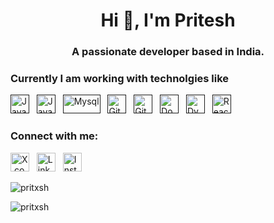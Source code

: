 <h1 align="center">Hi 👋, I'm Pritesh</h1>
<h3 align="center">A passionate developer based in India.</h3>

### Currently I am working with technolgies like

<a href="" target="_blank" title="Java" rel="noreferrer"><img src="https://www.vectorlogo.zone/logos/java/java-icon.svg" alt="Java" width="30" height="30"/></a>&nbsp;&nbsp;
<a href="" target="_blank" title="JavaScript" rel="noreferrer"><img src="https://www.freepnglogos.com/uploads/javascript-png/javascript-vector-logo-yellow-png-transparent-javascript-vector-12.png" alt="JavaScript" width="30" height="30"/></a>&nbsp;&nbsp;
<a href="" target="_blank" title="Mysql" rel="noreferrer"><img src="https://www.vectorlogo.zone/logos/mysql/mysql-official.svg" alt="Mysql" width="60" height="30"/></a>&nbsp;&nbsp;
<a href="" target="_blank" title="Git" rel="noreferrer"><img src="https://www.vectorlogo.zone/logos/git-scm/git-scm-icon.svg" alt="Git" width="30" height="30"/></a>&nbsp;&nbsp;
<a href="" target="_blank" title="GitHub" rel="noreferrer"><img src="https://www.vectorlogo.zone/logos/github/github-tile.svg" alt="GitHub" width="30" height="30"/></a>&nbsp;&nbsp;
<a href="" title="Docker" target="_blank" rel="noreferrer"><img src="https://www.vectorlogo.zone/logos/docker/docker-icon.svg" alt="Docker" width="30" height="30"/></a>&nbsp;&nbsp;
<a href="" target="_blank" title="Dynatrace" rel="noreferrer"><img src="https://www.vectorlogo.zone/logos/dynatrace/dynatrace-icon.svg" alt="Dynatrace" width="30" height="30"/></a>&nbsp;&nbsp;
<a href="" target="_blank" title="ReactJS" rel="noreferrer"><img src="https://www.vectorlogo.zone/logos/reactjs/reactjs-icon.svg" alt="ReactJS" width="30" height="30"/></a>&nbsp;&nbsp;

<h3 align="left">Connect with me:</h3>
<p align="left">
<a href="https://twitter.com/vrdekr" target="_blank" title="X.com" rel="noreferrer"><img src="https://www.vectorlogo.zone/logos/x/x-icon.svg" alt="X.com" width="30" height="30"/></a>&nbsp;&nbsp;
<a href="https://www.linkedin.com/in/pritesh-vardekar-aa0367167/" target="_blank" title="Linkedin" rel="noreferrer"><img src="https://www.vectorlogo.zone/logos/linkedin/linkedin-icon.svg" alt="Linkedin" width="30" height="30"/></a>&nbsp;&nbsp;
<a href="https://www.instagram.com/pritxsh.v/" target="_blank" title="Instagran" rel="noreferrer"><img src="https://www.vectorlogo.zone/logos/instagram/instagram-icon.svg" alt="Instagram" width="30" height="30"/></a>&nbsp;&nbsp;
</p>

<p><img align="center" src="https://github-readme-stats.vercel.app/api/top-langs?username=pritxsh&show_icons=true&locale=en&layout=compact" alt="pritxsh" /></p>

<p><img align="center" src="https://github-readme-streak-stats.herokuapp.com/?user=pritxsh&" alt="pritxsh" /></p>
